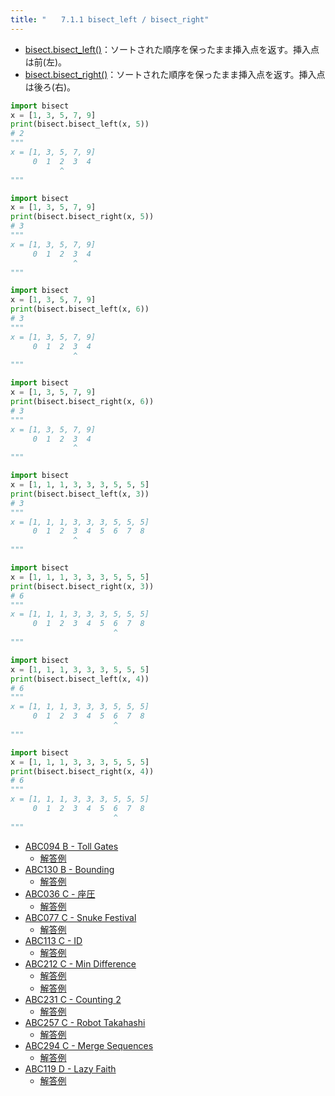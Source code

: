 ```yaml
---
title: "　　7.1.1 bisect_left / bisect_right"
---
```


* [bisect.bisect_left()](https://docs.python.org/ja/3/library/bisect.html#bisect.bisect_left)：ソートされた順序を保ったまま挿入点を返す。挿入点は前(左)。
* [bisect.bisect_right()](https://docs.python.org/ja/3/library/bisect.html#bisect.bisect_right)：ソートされた順序を保ったまま挿入点を返す。挿入点は後ろ(右)。

```python:サンプルコード：sample_545.py
import bisect
x = [1, 3, 5, 7, 9]
print(bisect.bisect_left(x, 5))
# 2
"""
x = [1, 3, 5, 7, 9]
     0  1  2  3  4
           ^
"""
```

```python:サンプルコード：sample_546.py
import bisect
x = [1, 3, 5, 7, 9]
print(bisect.bisect_right(x, 5))
# 3
"""
x = [1, 3, 5, 7, 9]
     0  1  2  3  4
              ^
"""
```

```python:サンプルコード：sample_547.py
import bisect
x = [1, 3, 5, 7, 9]
print(bisect.bisect_left(x, 6))
# 3
"""
x = [1, 3, 5, 7, 9]
     0  1  2  3  4
              ^
"""
```

```python:サンプルコード：sample_548.py
import bisect
x = [1, 3, 5, 7, 9]
print(bisect.bisect_right(x, 6))
# 3
"""
x = [1, 3, 5, 7, 9]
     0  1  2  3  4
              ^
"""
```

```python:サンプルコード：sample_549.py
import bisect
x = [1, 1, 1, 3, 3, 3, 5, 5, 5]
print(bisect.bisect_left(x, 3))
# 3
"""
x = [1, 1, 1, 3, 3, 3, 5, 5, 5]
     0  1  2  3  4  5  6  7  8
              ^
"""
```

```python:サンプルコード：sample_550.py
import bisect
x = [1, 1, 1, 3, 3, 3, 5, 5, 5]
print(bisect.bisect_right(x, 3))
# 6
"""
x = [1, 1, 1, 3, 3, 3, 5, 5, 5]
     0  1  2  3  4  5  6  7  8
                       ^
"""
```

```python:サンプルコード：sample_551.py
import bisect
x = [1, 1, 1, 3, 3, 3, 5, 5, 5]
print(bisect.bisect_left(x, 4))
# 6
"""
x = [1, 1, 1, 3, 3, 3, 5, 5, 5]
     0  1  2  3  4  5  6  7  8
                       ^
"""
```

```python:サンプルコード：sample_552.py
import bisect
x = [1, 1, 1, 3, 3, 3, 5, 5, 5]
print(bisect.bisect_right(x, 4))
# 6
"""
x = [1, 1, 1, 3, 3, 3, 5, 5, 5]
     0  1  2  3  4  5  6  7  8
                       ^
"""
```

- [ABC094 B - Toll Gates](https://atcoder.jp/contests/abc094/tasks/abc094_b)
    - [解答例](https://atcoder.jp/contests/abc094/submissions/15069682)
- [ABC130 B - Bounding](https://atcoder.jp/contests/abc130/tasks/abc130_b)
    - [解答例](https://atcoder.jp/contests/abc130/submissions/18083294)
- [ABC036 C - 座圧](https://atcoder.jp/contests/abc036/tasks/abc036_c)
    - [解答例](https://atcoder.jp/contests/abc036/submissions/17918210)
- [ABC077 C - Snuke Festival](https://atcoder.jp/contests/abc077/tasks/arc084_a)
    - [解答例](https://atcoder.jp/contests/abc077/submissions/18083300)
- [ABC113 C - ID](https://atcoder.jp/contests/abc113/tasks/abc113_c)
    - [解答例](https://atcoder.jp/contests/abc113/submissions/18046538)
- [ABC212 C - Min Difference](https://atcoder.jp/contests/abc212/tasks/abc212_c)
    - [解答例](https://atcoder.jp/contests/abc212/submissions/24835715)
    - [解答例](https://atcoder.jp/contests/abc212/submissions/24835884)
- [ABC231 C - Counting 2](https://atcoder.jp/contests/abc231/tasks/abc231_c)
    - [解答例](https://atcoder.jp/contests/abc231/submissions/29203929)
- [ABC257 C - Robot Takahashi](https://atcoder.jp/contests/abc257/tasks/abc257_c)
    - [解答例](https://atcoder.jp/contests/abc257/submissions/37602693)
- [ABC294 C - Merge Sequences](https://atcoder.jp/contests/abc294/tasks/abc294_c)
    - [解答例](https://atcoder.jp/contests/abc294/submissions/40129002)
- [ABC119 D - Lazy Faith](https://atcoder.jp/contests/abc119/tasks/abc119_d)
    - [解答例](https://atcoder.jp/contests/abc119/submissions/18083357)